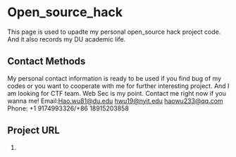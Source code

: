 # Open_source_hack
This page is used to upadte my personal open_source hack project code.
And it also records my DU academic life.

## Contact Methods
My personal contact information is ready to be used if you find bug 
of my codes or you want to cooperate with me for further interesting
project.
And I am looking for CTF team. Web Sec is my point. Contact me right now if you wanna me!
Email:Hao.wu81@du.edu                         hwu19@nyit.edu                          haowu233@qq.com 
Phone: +1 9174993326/+86 18915203858

## Project URL
   1.
